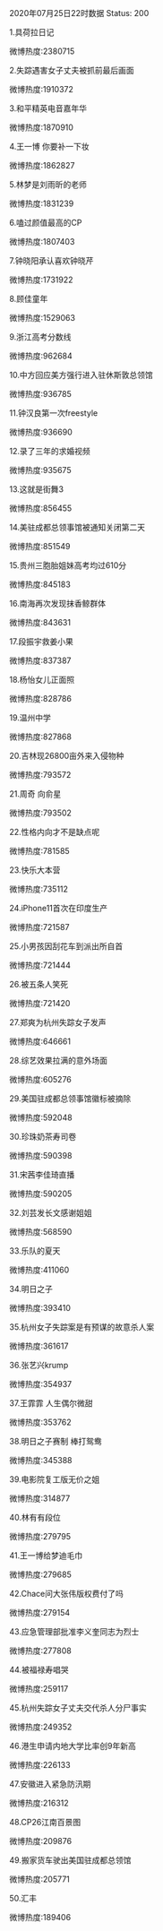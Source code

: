 2020年07月25日22时数据
Status: 200

1.具荷拉日记

微博热度:2380715

2.失踪遇害女子丈夫被抓前最后画面

微博热度:1910372

3.和平精英电音嘉年华

微博热度:1870910

4.王一博 你要补一下妆

微博热度:1862827

5.林梦是刘雨昕的老师

微博热度:1831239

6.嗑过颜值最高的CP

微博热度:1807403

7.钟晓阳承认喜欢钟晓芹

微博热度:1731922

8.顾佳童年

微博热度:1529063

9.浙江高考分数线

微博热度:962684

10.中方回应美方强行进入驻休斯敦总领馆

微博热度:936785

11.钟汉良第一次freestyle

微博热度:936690

12.录了三年的求婚视频

微博热度:935675

13.这就是街舞3

微博热度:856455

14.美驻成都总领事馆被通知关闭第二天

微博热度:851549

15.贵州三胞胎姐妹高考均过610分

微博热度:845183

16.南海再次发现抹香鲸群体

微博热度:843631

17.段振宇救姜小果

微博热度:837387

18.杨怡女儿正面照

微博热度:828786

19.温州中学

微博热度:827868

20.吉林现26800亩外来入侵物种

微博热度:793572

21.周奇 向俞星

微博热度:793502

22.性格内向才不是缺点呢

微博热度:781585

23.快乐大本营

微博热度:735112

24.iPhone11首次在印度生产

微博热度:721587

25.小男孩因刮花车到派出所自首

微博热度:721444

26.被五条人笑死

微博热度:721420

27.郑爽为杭州失踪女子发声

微博热度:646661

28.综艺效果拉满的意外场面

微博热度:605276

29.美国驻成都总领事馆徽标被摘除

微博热度:592048

30.珍珠奶茶寿司卷

微博热度:590398

31.宋茜李佳琦直播

微博热度:590205

32.刘芸发长文感谢姐姐

微博热度:568590

33.乐队的夏天

微博热度:411060

34.明日之子

微博热度:393410

35.杭州女子失踪案是有预谋的故意杀人案

微博热度:361617

36.张艺兴krump

微博热度:354937

37.王霏霏 人生偶尔微甜

微博热度:353762

38.明日之子赛制 棒打鸳鸯

微博热度:345388

39.电影院复工版无价之姐

微博热度:314877

40.林有有段位

微博热度:279795

41.王一博给梦迪毛巾

微博热度:279685

42.Chace问大张伟版权费付了吗

微博热度:279154

43.应急管理部批准李义奎同志为烈士

微博热度:277808

44.被福禄寿唱哭

微博热度:259117

45.杭州失踪女子丈夫交代杀人分尸事实

微博热度:249352

46.港生申请内地大学比率创9年新高

微博热度:226133

47.安徽进入紧急防汛期

微博热度:216312

48.CP26江南百景图

微博热度:209876

49.搬家货车驶出美国驻成都总领馆

微博热度:205771

50.汇丰

微博热度:189406

